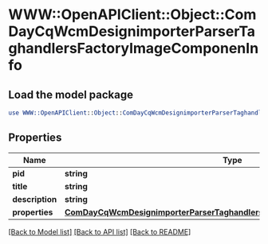 # WWW::OpenAPIClient::Object::ComDayCqWcmDesignimporterParserTaghandlersFactoryImageComponenInfo

## Load the model package
```perl
use WWW::OpenAPIClient::Object::ComDayCqWcmDesignimporterParserTaghandlersFactoryImageComponenInfo;
```

## Properties
Name | Type | Description | Notes
------------ | ------------- | ------------- | -------------
**pid** | **string** |  | [optional] 
**title** | **string** |  | [optional] 
**description** | **string** |  | [optional] 
**properties** | [**ComDayCqWcmDesignimporterParserTaghandlersFactoryImageComponenProperties**](ComDayCqWcmDesignimporterParserTaghandlersFactoryImageComponenProperties.md) |  | [optional] 

[[Back to Model list]](../README.md#documentation-for-models) [[Back to API list]](../README.md#documentation-for-api-endpoints) [[Back to README]](../README.md)



